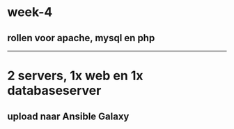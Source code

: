 # week-4
## rollen voor apache, mysql en php
-----------------------------------------
# 2 servers, 1x web en 1x databaseserver
## upload naar Ansible Galaxy